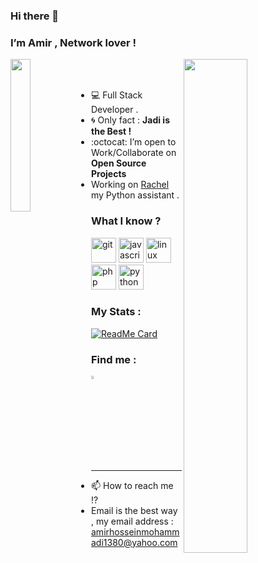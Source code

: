 ### Hi there 👋

<h3>I’m Amir , Network lover !</h3>

<img align="left" src="https://github.com/BlackIQ/BlackIQ/blob/main/Dev.jpg" width="25%"/>

<img align="right" src="https://github.com/BlackIQ/BlackIQ/blob/main/404.png" width="45%"/>

<br>
<br>

- 💻 Full Stack Developer .
- :cyclone: Only fact : **Jadi is the Best !**
- :octocat: I’m open to Work/Collaborate on **Open Source Projects**
- Working on <a href="https://github.com/BlackIQ/Rachel">Rachel</a> my Python assistant .

### What I know ?
<p align="left"><img src="https://www.vectorlogo.zone/logos/git-scm/git-scm-icon.svg" alt="git" width="40" height="40"/> <img src="https://devicons.github.io/devicon/devicon.git/icons/javascript/javascript-original.svg" alt="javascript" width="40" height="40"/> <img src="https://devicons.github.io/devicon/devicon.git/icons/linux/linux-original.svg" alt="linux" width="40" height="40"/> <img src="https://devicons.github.io/devicon/devicon.git/icons/php/php-original.svg" alt="php" width="40" height="40"/> <img src="https://devicons.github.io/devicon/devicon.git/icons/python/python-original.svg" alt="python" width="40" height="40"/></p>

### My Stats :
[![ReadMe Card](https://github-readme-stats.vercel.app/api?username=BlackIQ&show_icons=true)](https://github.com/BlackIQ)

### Find me :
[<img src="https://img.icons8.com/color/48/000000/twitter.png" width="3.5%"/>](https://twitter.com/GNU_Amir)

<hr>

- 📫 How to reach me !?
- Email is the best way , my email address : amirhosseinmohammadi1380@yahoo.com